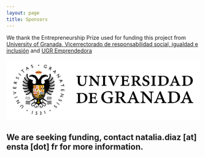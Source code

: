 ```yaml
---
layout: page
title: Sponsors
---
```


We thank the Entrepreneurship Prize used for funding this project from [University of Granada, Vicerrectorado de  responsabilidad social, igualdad e inclusión](https://viceresponsabilidad.ugr.es/) and [UGR Emprendedora ](https://ugremprendedora.ugr.es/)

![](img/granada.png)




## We are seeking funding, contact natalia.diaz [at] ensta [dot] fr  for more information.
